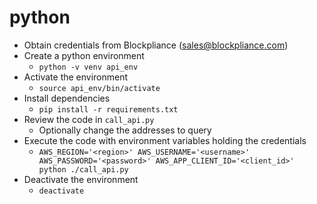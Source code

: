 # python
* Obtain credentials from Blockpliance (sales@blockpliance.com)
* Create a python environment
  * ```python -v venv api_env```
* Activate the environment
  * ```source api_env/bin/activate```
* Install dependencies
  * ```pip install -r requirements.txt```
* Review the code in ```call_api.py```
  * Optionally change the addresses to query
* Execute the code with environment variables holding the credentials
  * ```AWS_REGION='<region>' AWS_USERNAME='<username>' AWS_PASSWORD='<password>' AWS_APP_CLIENT_ID='<client_id>' python ./call_api.py```
* Deactivate the environment
  * ```deactivate```

